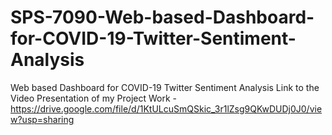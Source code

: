 # SPS-7090-Web-based-Dashboard-for-COVID-19-Twitter-Sentiment-Analysis
Web based Dashboard for COVID-19 Twitter Sentiment Analysis
Link to the Video Presentation of my Project Work - https://drive.google.com/file/d/1KtULcuSmQSkic_3r1lZsg9QKwDUDj0J0/view?usp=sharing
